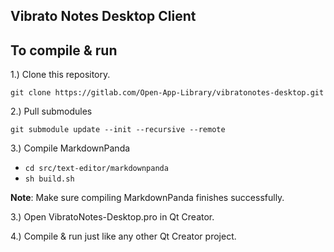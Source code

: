Vibrato Notes Desktop Client
----------------------------

## To compile & run

1.) Clone this repository.

`git clone https://gitlab.com/Open-App-Library/vibratonotes-desktop.git`

2.) Pull submodules

`git submodule update --init --recursive --remote`

3.) Compile MarkdownPanda

- `cd src/text-editor/markdownpanda`
- `sh build.sh`

**Note**: Make sure compiling MarkdownPanda finishes successfully.

3.) Open VibratoNotes-Desktop.pro in Qt Creator.

4.) Compile & run just like any other Qt Creator project.
